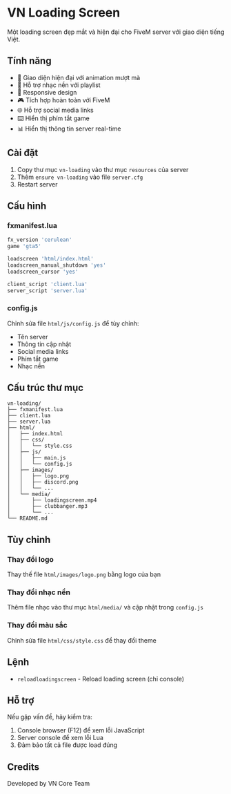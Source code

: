 # VN Loading Screen

Một loading screen đẹp mắt và hiện đại cho FiveM server với giao diện tiếng Việt.

## Tính năng

- 🎨 Giao diện hiện đại với animation mượt mà
- 🎵 Hỗ trợ nhạc nền với playlist
- 📱 Responsive design
- 🎮 Tích hợp hoàn toàn với FiveM
- 🌐 Hỗ trợ social media links
- ⌨️ Hiển thị phím tắt game
- 📊 Hiển thị thông tin server real-time

## Cài đặt

1. Copy thư mục `vn-loading` vào thư mục `resources` của server
2. Thêm `ensure vn-loading` vào file `server.cfg`
3. Restart server

## Cấu hình

### fxmanifest.lua
```lua
fx_version 'cerulean'
game 'gta5'

loadscreen 'html/index.html'
loadscreen_manual_shutdown 'yes'
loadscreen_cursor 'yes'

client_script 'client.lua'
server_script 'server.lua'
```

### config.js
Chỉnh sửa file `html/js/config.js` để tùy chỉnh:
- Tên server
- Thông tin cập nhật
- Social media links
- Phím tắt game
- Nhạc nền

## Cấu trúc thư mục

```
vn-loading/
├── fxmanifest.lua
├── client.lua
├── server.lua
├── html/
│   ├── index.html
│   ├── css/
│   │   └── style.css
│   ├── js/
│   │   ├── main.js
│   │   └── config.js
│   ├── images/
│   │   ├── logo.png
│   │   ├── discord.png
│   │   └── ...
│   └── media/
│       ├── loadingscreen.mp4
│       ├── clubbanger.mp3
│       └── ...
└── README.md
```

## Tùy chỉnh

### Thay đổi logo
Thay thế file `html/images/logo.png` bằng logo của bạn

### Thay đổi nhạc nền
Thêm file nhạc vào thư mục `html/media/` và cập nhật trong `config.js`

### Thay đổi màu sắc
Chỉnh sửa file `html/css/style.css` để thay đổi theme

## Lệnh

- `reloadloadingscreen` - Reload loading screen (chỉ console)

## Hỗ trợ

Nếu gặp vấn đề, hãy kiểm tra:
1. Console browser (F12) để xem lỗi JavaScript
2. Server console để xem lỗi Lua
3. Đảm bảo tất cả file được load đúng

## Credits

Developed by VN Core Team 